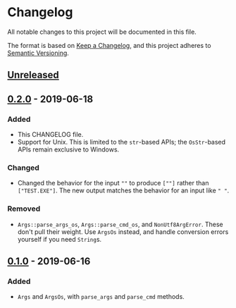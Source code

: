 # Changelog
All notable changes to this project will be documented in this file.

The format is based on [Keep a Changelog](https://keepachangelog.com/en/1.0.0/),
and this project adheres to [Semantic Versioning](https://semver.org/spec/v2.0.0.html).

## [Unreleased]

## [0.2.0] - 2019-06-18
### Added
- This CHANGELOG file.
- Support for Unix.  This is limited to the `str`-based APIs;
  the `OsStr`-based APIs remain exclusive to Windows.

### Changed
- Changed the behavior for the input `""` to produce `[""]` rather than
  `["TEST.EXE"]`. The new output matches the behavior for an input like `" "`.

### Removed
- `Args::parse_args_os`, `Args::parse_cmd_os`, and `NonUtf8ArgError`.
  These don't pull their weight. Use `ArgsOs` instead, and handle conversion
  errors yourself if you need `String`s.

## [0.1.0] - 2019-06-16
### Added
- `Args` and `ArgsOs`, with `parse_args` and `parse_cmd` methods.

[Unreleased]: https://github.com/ExpHP/windows-args/compare/v0.2.0...HEAD
[0.2.0]: https://github.com/ExpHP/windows-args/compare/v0.1.0...v0.2.0
[0.1.0]: https://github.com/ExpHP/windows-args/releases/tag/v0.1.0
